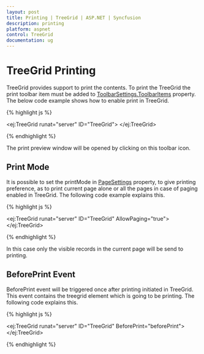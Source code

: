```yaml
---
layout: post
title: Printing | TreeGrid | ASP.NET | Syncfusion
description: printing
platform: aspnet
control: TreeGrid
documentation: ug
---
```


# TreeGrid Printing


TreeGrid provides support to print the contents. To print the TreeGrid the print toolbar item must be added to [ToolbarSettings.ToolbarItems](/api/js/ejgantt#members:toolbarsettings-toolbaritems) property. The below code example shows how to enable print in TreeGrid.

{% highlight js %}
 
<ej:TreeGrid runat="server" ID="TreeGrid">
    <ToolbarSettings ShowToolbar="true" ToolbarItems="Print"></ToolbarSettings>
</ej:TreeGrid>

{% endhighlight %}

The print preview window will be opened by clicking on this toolbar icon. 

## Print Mode

It is possible to set the printMode in [PageSettings](/api/js/ejgantt#members:pagesettings) property, to give printing preference, as to print current page alone or all the pages in case of paging enabled in TreeGrid. The following code example explains this.


{% highlight js %}
 
<ej:TreeGrid runat="server" ID="TreeGrid" AllowPaging="true">
     <PageSettings PrintMode="CurrentPage" /> 
     <ToolbarSettings ShowToolbar="true" ToolbarItems="print"></ToolbarSettings>
</ej:TreeGrid>

{% endhighlight %}

In this case only the visible records in the current page will be send to printing.

## BeforePrint Event 

BeforePrint event will be triggered once after printing initiated in TreeGrid. This event contains the treegrid element which is going to be printing. The following code explains this.

{% highlight js %}
 
<ej:TreeGrid runat="server" ID="TreeGrid" BeforePrint="beforePrint">
    <ToolbarSettings ShowToolbar="true" ToolbarItems="Print"></ToolbarSettings>
</ej:TreeGrid>
<script>
    function beforePrint(args) {
        //will be triggered before printing the TreeGrid
    }
</script>

{% endhighlight %}
